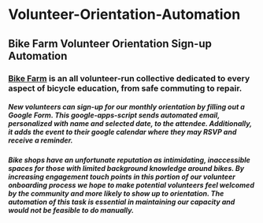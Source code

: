 # Volunteer-Orientation-Automation
## Bike Farm Volunteer Orientation Sign-up Automation
### [Bike Farm](http://bikefarm.org/) is an all volunteer-run collective dedicated to every aspect of bicycle education, from safe commuting to repair. 
##### New volunteers can sign-up for our monthly orientation by filling out a Google Form. This google-apps-script sends automated email, personalized with name and selected date, to the attendee. Additionally, it adds the event to their google calendar where they may RSVP and receive a reminder. 
##### Bike shops have an unfortunate reputation as intimidating, inaccessible spaces for those with limited background knowledge around bikes. By increasing engagement touch points in this portion of our volunteer onboarding process we hope to make potential volunteers feel welcomed by the community and more likely to show up to orientation. The automation of this task is essential in maintaining our capacity and would not be feasible to do manually.
